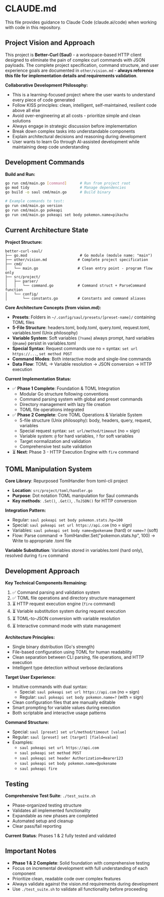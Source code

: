 # CLAUDE.md

This file provides guidance to Claude Code (claude.ai/code) when working with code in this repository.

## Project Vision and Approach

This project is **Better-Curl (Saul)** - a workspace-based HTTP client designed to eliminate the pain of complex curl commands with JSON payloads. The complete project specification, command structure, and user experience goals are documented in `other/vision.md` - **always reference this file for implementation details and requirements validation**.

**Collaborative Development Philosophy:**
- This is a learning-focused project where the user wants to understand every piece of code generated
- Follow KISS principles: clean, intelligent, self-maintained, resilient code above all else
- Avoid over-engineering at all costs - prioritize simple and clean solutions
- Always engage in strategic discussion before implementation
- Break down complex tasks into understandable components
- Explain architectural decisions and reasoning during development
- User wants to learn Go through AI-assisted development while maintaining deep code understanding

## Development Commands

**Build and Run:**
```bash
go run cmd/main.go [command]      # Run from project root
go mod tidy                       # Manage dependencies
go build -o saul cmd/main.go      # Build binary

# Example commands to test:
go run cmd/main.go version
go run cmd/main.go pokeapi
go run cmd/main.go pokeapi set body pokemon.name=pikachu
```

## Current Architecture State

**Project Structure:**
```
better-curl-saul/
├── go.mod                        # Go module (module name: "main")
├── other/vision.md              # Complete project specification
├── cmd/
│   └── main.go                  # Clean entry point - program flow only
├── src/project/
│   ├── parser/
│   │   └── command.go           # Command struct + ParseCommand function
│   └── config/
│       └── constants.go         # Constants and command aliases
```

**Core Architecture Concepts (from vision.md):**
- **Presets**: Folders in `~/.config/saul/presets/[preset-name]/` containing TOML files
- **5-File Structure**: headers.toml, body.toml, query.toml, request.toml, variables.toml (Unix philosophy)
- **Variable System**: Soft variables (`?name`) always prompt, hard variables (`@name`) persist in variables.toml
- **Special Syntax**: Request commands use no = syntax: `set url https://...`, `set method POST`
- **Command Modes**: Both interactive mode and single-line commands
- **Data Flow**: TOML → Variable resolution → JSON conversion → HTTP execution

**Current Implementation Status:**
- ✅ **Phase 1 Complete**: Foundation & TOML Integration
  - Modular Go structure following conventions
  - Command parsing system with global and preset commands  
  - Directory management with lazy file creation
  - TOML file operations integrated
- ✅ **Phase 2 Complete**: Core TOML Operations & Variable System
  - 5-file structure (Unix philosophy): body, headers, query, request, variables
  - Special request syntax: `set url/method/timeout` (no = sign)
  - Variable system: `@` for hard variables, `?` for soft variables
  - Target normalization and validation
  - Comprehensive test suite validation
- ⏳ **Next**: Phase 3 - HTTP Execution Engine with `fire` command

## TOML Manipulation System

**Core Library**: Repurposed TomlHandler from toml-cli project
- **Location**: `src/project/toml/handler.go`
- **Purpose**: Dot notation TOML manipulation for Saul commands
- **Key methods**: `.Set()`, `.Get()`, `.ToJSON()` for HTTP conversion

**Integration Pattern:**
- Regular: `saul pokeapi set body pokemon.stats.hp=100`
- Special: `saul pokeapi set url https://api.com` (no = sign)
- Variables: `saul pokeapi set body name=@pokename` (hard) or `name=?` (soft)
- Flow: Parse command → TomlHandler.Set("pokemon.stats.hp", 100) → Write to appropriate .toml file

**Variable Substitution**: Variables stored in variables.toml (hard only), resolved during `fire` command

## Development Approach

**Key Technical Components Remaining:**
1. ✅ Command parsing and validation system
2. ✅ TOML file operations and directory structure management  
3. ⏳ HTTP request execution engine (`fire` command)
4. ⏳ Variable substitution system during request execution
5. ⏳ TOML-to-JSON conversion with variable resolution
6. ⏳ Interactive command mode with state management

**Architecture Principles:**
- Single binary distribution (Go's strength)
- File-based configuration using TOML for human readability
- Clean separation between CLI parsing, file operations, and HTTP execution
- Intelligent type detection without verbose declarations

**Target User Experience:**
- Intuitive commands with dual syntax:
  - Special: `saul pokeapi set url https://api.com` (no = sign)
  - Regular: `saul pokeapi set body pokemon.name=?` (with = sign)
- Clean configuration files that are manually editable
- Smart prompting for variable values during execution
- Both scriptable and interactive usage patterns

**Command Structure:** 
- Special: `saul [preset] set url/method/timeout [value]`
- Regular: `saul [preset] set [target] [field=value]`
- Examples:
  - `saul pokeapi set url https://api.com`
  - `saul pokeapi set method POST`
  - `saul pokeapi set header Authorization=Bearer123`
  - `saul pokeapi set body pokemon.name=@pokename`
  - `saul pokeapi fire`

## Testing

**Comprehensive Test Suite**: `./test_suite.sh`
- Phase-organized testing structure
- Validates all implemented functionality
- Expandable as new phases are completed
- Automated setup and cleanup
- Clear pass/fail reporting

**Current Status**: Phases 1 & 2 fully tested and validated

## Important Notes

- **Phase 1 & 2 Complete**: Solid foundation with comprehensive testing
- Focus on incremental development with full understanding of each component  
- Prioritize clean, readable code over complex features
- Always validate against the vision.md requirements during development
- Use `./test_suite.sh` to validate all functionality before proceeding